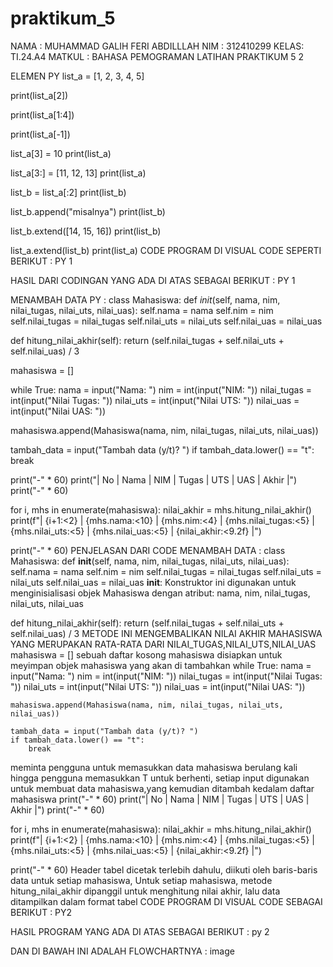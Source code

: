 # praktikum_5
NAMA : MUHAMMAD GALIH FERI ABDILLLAH
NIM : 312410299
KELAS: TI.24.A4
MATKUL : BAHASA PEMOGRAMAN
LATIHAN PRAKTIKUM 5
2

ELEMEN PY
list_a = [1, 2, 3, 4, 5]

print(list_a[2])

print(list_a[1:4])

print(list_a[-1])

list_a[3] = 10
print(list_a)

list_a[3:] = [11, 12, 13]
print(list_a)

list_b = list_a[:2]
print(list_b)

list_b.append("misalnya")
print(list_b)

list_b.extend([14, 15, 16])
print(list_b)

list_a.extend(list_b)
print(list_a) 
CODE PROGRAM DI VISUAL CODE SEPERTI BERIKUT :
PY 1

HASIL DARI CODINGAN YANG ADA DI ATAS SEBAGAI BERIKUT :
PY 1

MENAMBAH DATA PY :
class Mahasiswa:
   def _init_(self, nama, nim, nilai_tugas, nilai_uts, nilai_uas):
       self.nama = nama
       self.nim = nim
       self.nilai_tugas = nilai_tugas
       self.nilai_uts = nilai_uts
       self.nilai_uas = nilai_uas

   def hitung_nilai_akhir(self):
       return (self.nilai_tugas + self.nilai_uts + self.nilai_uas) / 3

mahasiswa = []

while True:
   nama = input("Nama: ")
   nim = int(input("NIM: "))
   nilai_tugas = int(input("Nilai Tugas: "))
   nilai_uts = int(input("Nilai UTS: "))
   nilai_uas = int(input("Nilai UAS: "))

   mahasiswa.append(Mahasiswa(nama, nim, nilai_tugas, nilai_uts, nilai_uas))

   tambah_data = input("Tambah data (y/t)? ")
   if tambah_data.lower() == "t":
       break

print("-" * 60)
print("| No | Nama       | NIM  | Tugas | UTS  | UAS  | Akhir     |")
print("-" * 60)

for i, mhs in enumerate(mahasiswa):
   nilai_akhir = mhs.hitung_nilai_akhir()
   print(f"| {i+1:<2} | {mhs.nama:<10} | {mhs.nim:<4} | {mhs.nilai_tugas:<5} | {mhs.nilai_uts:<5} | {mhs.nilai_uas:<5} | {nilai_akhir:<9.2f} |")

print("-" * 60)
PENJELASAN DARI CODE MENAMBAH DATA :
class Mahasiswa:
    def __init__(self, nama, nim, nilai_tugas, nilai_uts, nilai_uas):
        self.nama = nama
        self.nim = nim
        self.nilai_tugas = nilai_tugas
        self.nilai_uts = nilai_uts
        self.nilai_uas = nilai_uas
__init__: Konstruktor ini digunakan untuk menginisialisasi objek Mahasiswa dengan atribut: nama, nim, nilai_tugas, nilai_uts, nilai_uas

def hitung_nilai_akhir(self):
    return (self.nilai_tugas + self.nilai_uts + self.nilai_uas) / 3
METODE INI MENGEMBALIKAN NILAI AKHIR MAHASISWA YANG MERUPAKAN RATA-RATA DARI NILAI_TUGAS,NILAI_UTS,NILAI_UAS
mahasiswa = []
sebuah daftar kosong mahasiswa disiapkan untuk meyimpan objek mahasiswa yang akan di tambahkan
while True:
    nama = input("Nama: ")
    nim = int(input("NIM: "))
    nilai_tugas = int(input("Nilai Tugas: "))
    nilai_uts = int(input("Nilai UTS: "))
    nilai_uas = int(input("Nilai UAS: "))

    mahasiswa.append(Mahasiswa(nama, nim, nilai_tugas, nilai_uts, nilai_uas))

    tambah_data = input("Tambah data (y/t)? ")
    if tambah_data.lower() == "t":
        break
meminta pengguna untuk memasukkan data mahasiswa berulang kali hingga pengguna memasukkan T untuk berhenti, setiap input digunakan untuk membuat data mahasiswa,yang kemudian ditambah kedalam daftar mahasiswa
print("-" * 60)
print("| No | Nama       | NIM  | Tugas | UTS  | UAS  | Akhir     |")
print("-" * 60)

for i, mhs in enumerate(mahasiswa):
    nilai_akhir = mhs.hitung_nilai_akhir()
    print(f"| {i+1:<2} | {mhs.nama:<10} | {mhs.nim:<4} | {mhs.nilai_tugas:<5} | {mhs.nilai_uts:<5} | {mhs.nilai_uas:<5} | {nilai_akhir:<9.2f} |")

print("-" * 60)
Header tabel dicetak terlebih dahulu, diikuti oleh baris-baris data untuk setiap mahasiswa, Untuk setiap mahasiswa, metode hitung_nilai_akhir dipanggil untuk menghitung nilai akhir, lalu data ditampilkan dalam format tabel
CODE PROGRAM DI VISUAL CODE SEBAGAI BERIKUT :
PY2

HASIL PROGRAM YANG ADA DI ATAS SEBAGAI BERIKUT :
py 2

DAN DI BAWAH INI ADALAH FLOWCHARTNYA :
image
